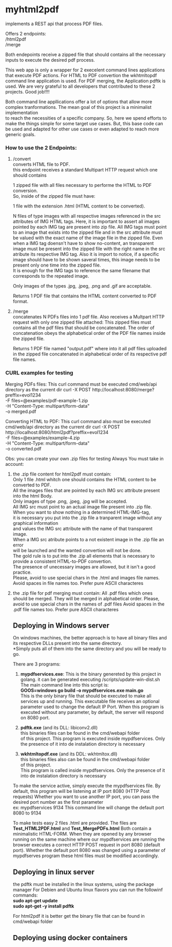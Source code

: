 # myhtml2pdf

implements a REST api that process PDF files.  
  
Offers 2 endpoints:  
/html2pdf  
/merge  

Both endepoints receive a zipped file that should contains all the necessary inputs
to execute the desired pdf process.  
  
This web app is only a wrapper for 2 execelent command lines applications that execute PDF actions.
For HTML to PDF convertion the wkhtmltopdf command line application is used.
For PDF merging, the Application pdftk is used.
We are very grateful to all developers that contributed to these 2 projects. Good job!!!!

Both command line appllications offer a lot of options that allow more complex tranformations.
The mean goal of this project is a minimalist implementation  
to reach the necessities of a specific company.
So, here we spend efforts to make the things simple for some target use cases.
But, this base code can be used and adapted for other use cases or even
adapted to reach more generic goals. 


### How to use the 2 Endpoints:   

1. /convert  
   converts HTML file to PDF.  
   this endpoint receives a standard Multipart HTTP request which one should contains  
   
   1 zipped file with all files necessary to performe the HTML to PDF conversion.  
   So, inside of the zipped file must have:  

   1 file with the extension .html (HTML content to be converted).  
   
   N files of type images with all respective images referenced in the src attributes of IMG HTML tags.
   Here, it is important to assert all images pointed by each IMG tag are present into zip file.
   All IMG tags must point to an image that exists into the zipped file and in the src attribute must
   be valued with the exact name of the image file in the zipped file.
   Even when a IMG tag doensn't have to show no-content, an transparent image must be present into
   the zipped file with the right name in the src atribute its respective IMG tag.
   Also it is import to notice, if a specific image should have to be shown saveral times, this image needs to be present
   only one time into the zipped file.  
   It is enough for the IMG tags to reference the same filename that corresponds to the repeated image.  

   Only images of the types .jpg, .jpeg, .png and .gif are acceptable.

   Returns 1 PDF file that contains the HTML content converted to PDF format.

2. /merge  
   concatenates N PDFs files into 1 pdf file.
   Also receives a Multpart HTTP request with only one zipped file attached:
   This zipped files must contains all the pdf files that should be concatenated.
   The order of concatenation obeys the alphabetical order of the PDF file names inside the zipped file.

   Returns 1 PDF file named "output.pdf" where into it all pdf files uploaded in the zipped file
   concatenated in alphabetical order of its respective pdf file names. 


### CURL examples for testing


Merging PDFs files:
This curl command must be executed cmd/web/api directory as the current dir
curl -X POST http://localhost:8080/merge?preffix=evol1234 \
  -F files=@examples/pdf-example-1.zip \
  -H "Content-Type: multipart/form-data" \
  -o merged.pdf

Converting HTML to PDF:
This curl command also must be executed cmd/web/api directory as the current dir
curl -X POST http://localhost:8080/html2pdf?preffix=evol1234 \
  -F files=@examples/example-4.zip \
  -H "Content-Type: multipart/form-data" \
  -o converted.pdf


Obs: you can create your own .zip files for testing
Always You must take in account:
1. the .zip file content for html2pdf must contain:  
   Only 1 file .html whitch one should contains the HTML content to be converted to PDF.  
   All the images files that are pointed by each IMG src attribute present into the html Body.  
   Only images of type .png, .jpeg, .jpg will be accepted.  
   All IMG src must point to an actual image file present into .zip file.  
   When you want to show nothing in a determined HTML-IMG-tag,  
   it is necessary you put into the .zip file a tranparent image without any graphical information  
   and values the IMG src attribute with the name of that transparent image.  
   When a IMG src atribute points to a not existent image in the .zip file an error  
   will be launched and the wanted convertion will not be done.  
   The gold rule is to put into the .zip all elements that is necessary to
   provide a consistent HTML-to-PDF convertion.  
   The presence of unecessary images are allowed, but it isn't a good practice.  
   Please, avoid to use special chars in the .html and images file names.
   Avoid spaces in file names too.
   Prefer pure ASCII characteres    

2. the .zip file for pdf merging must contain:
   All .pdf files which ones should be merged.
   They will be merged in alphabetical order.
   Please, avoid to use special chars in the names of .pdf files
   Avoid spaces in the .pdf file names too.
   Prefer pure ASCII characteres    


   ## Deploying in Windows server

   On windows machines, the better approach is to have all binary files
   and its respective DLLs present into the same directory.  
   *Simply puts all of them into the same directory and you will be ready to go.  
     

   There are 3 programs:
   1) **mypdfservices.exe**:
      This is the binary genereted by this project in golang.
      it can be generated executing /scripts/update-win-dist.sh
       The main command line into this script is:  
      **GOOS=windows go build -o mypdfservices.exe main.go**  
      This is the only binary file that should be executed to make all services up and running.
      This executable file receives an optional parameter used to change the default IP Port.
      When this program is executed without any parameter, by default, the server will respond on 8080 port.  


   2) **pdftk.exe** (and its DLL: libiconv2.dll)  
      this binaries files can be found in the cmd/webapi folder  
      of this project.
      This program is executed inside mypdfservices.
      Only the presence of it into de instalation directory is necessary  

   3) **wkhtmltopdf.exe** (and its DDL: wkhtmltox.dll)  
      this binaries files also can be found in the cmd/webapi folder  
      of this project.  
      This program is called inside mypdfservices.
      Only the presence of it into de instalation directory is necessary  

   To make the service active, simply execute the mypdfservices file.
   By default, this program will be listening at IP port 8080 (HTTP Post requests)
   Whether you want to use another IP port, you can pass the desired port number as the first parameter  
   ex: mypdfservices 9134
   This command line will change the default port 8080 to 9134  

   To make tests easy 2 files .html are provided.
   The files are **Test_HTML2PDF.html** and **Test_MergePDFs.html**
   Both contain a minimalistic HTML-FORM.
   When they are opened by any browser running on the same machine where our mypdfservices are running
   the browser executes a correct HTTP POST request in port 8080 (default port).
   Whether the default port 8080 was changed using a parameter of mypdfserves program
   these html files must be modified accordingly.


   ## Deploying in linux server

   the pdftk must be installed in the linux systems, using the package manager
   For Debien and Ubuntu linux flavors you can run the followinf commands:  
   **sudo apt-get update**  
   **sudo apt-get -y install pdftk**    
  
   For html2pdf it is better get the binary file that can be found in cmd/webapi folder 

   ## Deploying using docker containers
